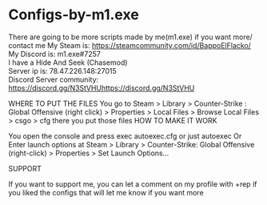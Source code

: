 # Configs-by-m1.exe
There are going to be more scripts made by me(m1.exe) if you want more/ contact me
My Steam is: https://steamcommunity.com/id/BappoElFlacko/           
My Discord is: m1.exe#7257          
I have a Hide And Seek (Chasemod)        
Server ip is: 78.47.226.148:27015           
Discord Server community: https://discord.gg/N3StVHUhttps://discord.gg/N3StVHU

WHERE TO PUT THE FILES
You go to Steam > Library > Counter-Strike : Global Offensive (right click) > Properties > Local Files > Browse Local Files > csgo > cfg
there you put those files
HOW TO MAKE IT WORK

You open the console and press exec autoexec.cfg or just autoexec
Or Enter launch options at Steam > Library > Counter-Strike: Global Offensive (right-click) > Properties > Set Launch Options...


SUPPORT

If you want to support me, you can let a comment on my profile with +rep if you liked the configs
that will let me know if you want more
